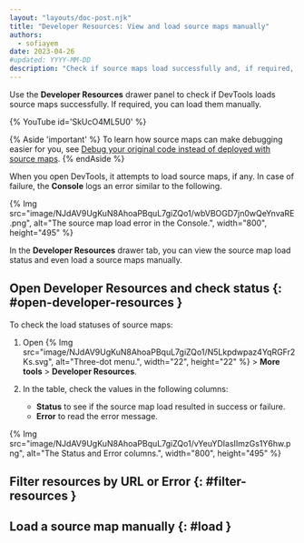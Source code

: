 ```yaml
---
layout: "layouts/doc-post.njk"
title: "Developer Resources: View and load source maps manually"
authors:
  - sofiayem
date: 2023-04-26
#updated: YYYY-MM-DD
description: "Check if source maps load successfully and, if required, load them manually."
---
```


Use the **Developer Resources** drawer panel to check if DevTools loads source maps successfully. If required, you can load them manually.

{% YouTube id='SkUcO4ML5U0' %}

{% Aside 'important' %}
To learn how source maps can make debugging easier for you, see [Debug your original code instead of deployed with source maps](/docs/devtools/javascript/source-maps/).
{% endAside %}

When you open DevTools, it attempts to load source maps, if any. In case of failure, the **Console** logs an error similar to the following.

{% Img src="image/NJdAV9UgKuN8AhoaPBquL7giZQo1/wbVBOGD7jn0wQeYnvaRE.png", alt="The source map load error in the Console.", width="800", height="495" %}

In the **Developer Resources** drawer tab, you can view the source map load status and even load a source maps manually. 

## Open Developer Resources and check status {: #open-developer-resources }

To check the load statuses of source maps:

1. Open {% Img src="image/NJdAV9UgKuN8AhoaPBquL7giZQo1/N5Lkpdwpaz4YqRGFr2Ks.svg", alt="Three-dot menu.", width="22", height="22" %} > **More tools** > **Developer Resources**.
1. In the table, check the values in the following columns:

   - **Status** to see if the source map load resulted in success or failure.
   - **Error** to read the error message.

{% Img src="image/NJdAV9UgKuN8AhoaPBquL7giZQo1/vYeuYDIasIImzGs1Y6hw.png", alt="The Status and Error columns.", width="800", height="495" %}

## Filter resources by URL or Error {: #filter-resources }



## Load a source map manually {: #load }


